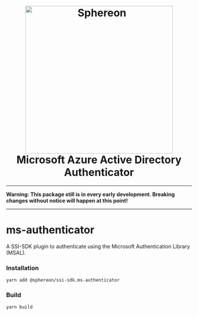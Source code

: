 <!--suppress HtmlDeprecatedAttribute -->
<h1 align="center">
  <br>
  <a href="https://www.sphereon.com"><img src="https://sphereon.com/content/themes/sphereon/assets/img/logo.svg" alt="Sphereon" width="400"></a>
  <br>Microsoft Azure Active Directory Authenticator 
  <br>
</h1>

---

**Warning: This package still is in every early development. Breaking changes without notice will happen at this point!**

---

# ms-authenticator

A SSI-SDK plugin to authenticate using the Microsoft Authentication Library (MSAL).

### Installation

```shell
yarn add @sphereon/ssi-sdk.ms-authenticator
```

### Build

```shell
yarn build
```
